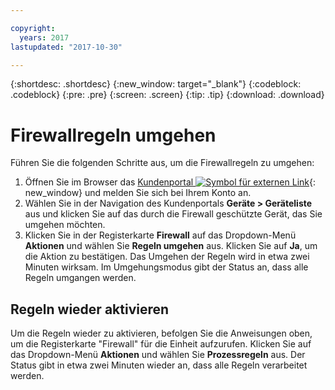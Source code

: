 ```yaml
---

copyright:
  years: 2017
lastupdated: "2017-10-30"

---
```


{:shortdesc: .shortdesc}
{:new_window: target="_blank"}
{:codeblock: .codeblock}
{:pre: .pre}
{:screen: .screen}
{:tip: .tip}
{:download: .download}

# Firewallregeln umgehen

Führen Sie die folgenden Schritte aus, um die Firewallregeln zu umgehen: 

1. Öffnen Sie im Browser das [Kundenportal ![Symbol für externen Link](../../icons/launch-glyph.svg "Symbol für externen Link")](https://control.softlayer.com/){: new_window} und melden Sie sich bei Ihrem Konto an.
2. Wählen Sie in der Navigation des Kundenportals **Geräte > Geräteliste** aus und klicken Sie auf das durch die Firewall geschützte Gerät, das Sie umgehen möchten.
3.  Klicken Sie in der Registerkarte **Firewall** auf das Dropdown-Menü **Aktionen** und wählen Sie **Regeln umgehen** aus. Klicken Sie auf **Ja**, um die Aktion zu bestätigen. Das Umgehen der Regeln wird in etwa zwei Minuten wirksam. Im Umgehungsmodus gibt der Status an, dass alle Regeln umgangen werden.

## Regeln wieder aktivieren

Um die Regeln wieder zu aktivieren, befolgen Sie die Anweisungen oben, um die Registerkarte "Firewall" für die Einheit aufzurufen. Klicken Sie auf das Dropdown-Menü **Aktionen** und wählen Sie **Prozessregeln** aus. Der Status gibt in etwa zwei Minuten wieder an, dass alle Regeln verarbeitet werden.
